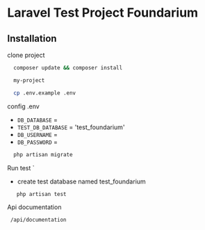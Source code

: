 
# Laravel Test Project  Foundarium



## Installation

clone project
```bash
  composer update && composer install

  my-project

  cp .env.example .env
 ```
  config .env
   - `DB_DATABASE` =
   - `TEST_DB_DATABASE` = 'test_foundarium'
   - `DB_USERNAME` =
   - `DB_PASSWORD` =
```bash
  php artisan migrate
```

Run test ` 
  - create test database named test_foundarium
 ```bash
    php artisan test
 ```

Api documentation
```http
 /api/documentation
```

